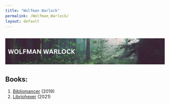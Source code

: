 ```yaml
---
title: "Wolfman Warlock"
permalink: /Wolfman_Warlock/
layout: default
---
```

![wolfmanwarlock](../../images/banners/wolfmanwarlock.jpg)
---

## Books:
1) [Bibliomancer](_Books/WolfmanWarlock/Bibliomancer.md) (2019)
2) [Libriohexer](_Books/WolfmanWarlock/Libriohexer.md) (2021)